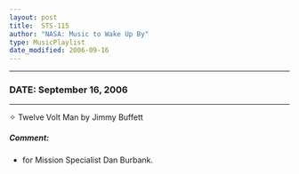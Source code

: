 ```yaml
---
layout: post
title:  STS-115
author: "NASA: Music to Wake Up By"
type: MusicPlaylist
date_modified: 2006-09-16
---
```


----
### DATE: September 16, 2006
----
✧ Twelve Volt Man by Jimmy Buffett

##### Comment:
* for Mission Specialist Dan Burbank.
